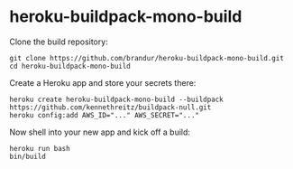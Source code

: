heroku-buildpack-mono-build
===========================

Clone the build repository:

    git clone https://github.com/brandur/heroku-buildpack-mono-build.git
    cd heroku-buildpack-mono-build

Create a Heroku app and store your secrets there:

    heroku create heroku-buildpack-mono-build --buildpack https://github.com/kennethreitz/buildpack-null.git
    heroku config:add AWS_ID="..." AWS_SECRET="..."

Now shell into your new app and kick off a build:

    heroku run bash
    bin/build
